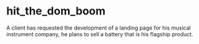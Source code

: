 # hit_the_dom_boom
A client has requested the development of a landing page for his musical instrument company, he plans to sell a battery that is his flagship product.
